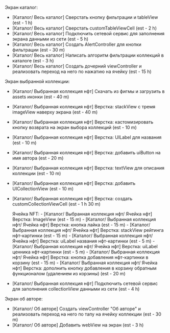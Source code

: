 Экран каталог:

 - [Каталог/ Весь каталог] Сверстать кнопку фильтрации и tableView (est - 1 h)
 - [Каталог/ Весь каталог] Сверстать customTableViewCell (est - 2 h)
 - [Каталог/ Весь каталог] Подключить сетевой сервис для заполнения экрана данными из сети (est - 5 h)
 - [Каталог/ Весь каталог] Создать AlertController для кнопки фильтрации (est - 30 m)
 - [Каталог/ Весь каталог] Написать алгоритм фильтрации коллекций в каталоге (est - 3 h)
 - [Каталог/ Весь каталог] Создать дочерний viewController и реализовать переход на него по нажатию на ячейку (est - 15 h)
 
 
Экран выбранной коллекции:

 - [Каталог/ Выбранная коллекция нфт] Скачать из фигмы и загрузить в assets иконки (est - 40 m)
 - [Каталог/ Выбранная коллекция нфт] Верстка: stackView с тремя imageView наверху экрана (est - 40 m)
 - [Каталог/ Выбранная коллекция нфт] Верстка: кастомизировать кнопку возврата на экран выбора коллекций (est - 10 m)
 - [Каталог/ Выбранная коллекция нфт] Верстка: UILabel для названия (est - 10 m)
 - [Каталог/ Выбранная коллекция нфт] Верстка: добавить uiButton на имя автора (est - 20 m)
 - [Каталог/ Выбранная коллекция нфт] Верстка: textView для описания коллекции (est - 10 m)
 - [Каталог/ Выбранная коллекция нфт] Верстка: добавить UICollectionView (est - 10 m)
 - [Каталог/ Выбранная коллекция нфт] Верстка: создать customCollectionViewCell (est - 1 h 30 m)
 
    Ячейка NFT:
        - [Каталог/ Выбранная коллекция нфт/ Ячейка нфт] Верстка: ImageView (est - 15 m)
        - [Каталог/ Выбранная коллекция нфт/ Ячейка нфт] Верстка: кнопка лайка (est - 15 m)
        - [Каталог/ Выбранная коллекция нфт/ Ячейка нфт] Верстка: stackView рейтинга нфт-картинки (est - 15 m)
        - [Каталог/ Выбранная коллекция нфт/ Ячейка нфт] Верстка: uiLabel названия нфт-картинки (est - 5 m)
        - [Каталог/ Выбранная коллекция нфт/ Ячейка нфт] Верстка: uiLabel ценника нфт-картинки (est - 5 m)
        - [Каталог/ Выбранная коллекция нфт/ Ячейка нфт] Верстка: кнопка добавления нфт-картинки в корзину (est - 15 m)
        - [Каталог/ Выбранная коллекция нфт/ Ячейка нфт] Верстка: дополнить кнопку добавления в корзину обратным функционалом (удалением из корзины) (est - 20 m)
 - [Каталог/ Выбранная коллекция нфт] Подключить сетевой сервис для заполнения collectionView данными из сети (est - 4 h)
 
 
Экран об авторе:

 - [Каталог/ Об авторе] Создать viewController "Об авторе" и реализовать переход на него по тапу на ячейку коллекции (est - 30 m)
 - [Каталог/ Об авторе] Добавить webView на экран (est - 3 h)
